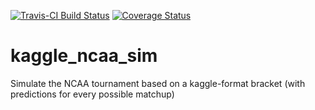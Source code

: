 [![Travis-CI Build Status](https://travis-ci.org/zachmayer/kaggleNCAA.png?branch=master)](https://travis-ci.org/zachmayer/kaggleNCAA)
[![Coverage Status](https://coveralls.io/repos/zachmayer/kaggleNCAA/badge.svg)](https://coveralls.io/r/zachmayer/kaggleNCAA)
# kaggle_ncaa_sim
Simulate the NCAA tournament based on a kaggle-format bracket (with predictions for every possible matchup)
